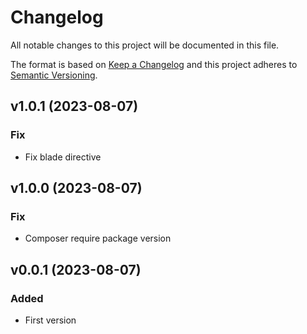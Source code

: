 # Changelog
All notable changes to this project will be documented in this file.

The format is based on [Keep a Changelog](http://keepachangelog.com/)
and this project adheres to [Semantic Versioning](http://semver.org/).
## v1.0.1 (2023-08-07)
### Fix
- Fix blade directive

## v1.0.0 (2023-08-07)
### Fix
- Composer require package version
## v0.0.1 (2023-08-07)
### Added
- First version
